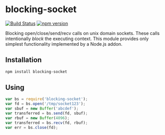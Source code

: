 # blocking-socket

[![Build Status](https://travis-ci.org/kotarondo/blocking-socket.svg?branch=master)](https://travis-ci.org/kotarondo/blocking-socket)
[![npm version](https://badge.fury.io/js/blocking-socket.svg)](https://badge.fury.io/js/blocking-socket)

Blocking open/close/send/recv calls on unix domain sockets. These calls intentionally *block* the executing context. This module provides only simplest functionality implemented by a Node.js addon.

## Installation

```sh
npm install blocking-socket
```

## Using

```javascript
var bs = require('blocking-socket');
var fd = bs.open('/tmp/socket123');
var sbuf = new Buffer('abcdef');
var transferred = bs.send(fd, sbuf);
var rbuf = new Buffer(4096);
var transferred = bs.recv(fd, rbuf);
var err = bs.close(fd);
```
